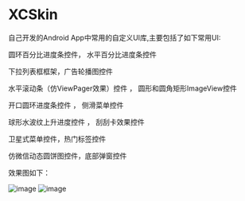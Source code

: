 # XCSkin
自己开发的Android App中常用的自定义UI库,主要包括了如下常用UI:

圆环百分比进度条控件，  水平百分比进度条控件

下拉列表框框架，广告轮播图控件

水平滚动条（仿ViewPager效果）控件 ，            圆形和圆角矩形ImageView控件

开口圆环进度条控件 ，                           侧滑菜单控件

球形水波纹上升进度控件 ，                     刮刮卡效果控件

卫星式菜单控件，热门标签控件

仿微信动态圆饼图控件，底部弹窗控件

效果图如下：

![image](https://github.com/jczmdeveloper/XCSkin/blob/master/screenshots/01.png)    ![image](https://github.com/jczmdeveloper/XCSkin/blob/master/screenshots/02.png)


